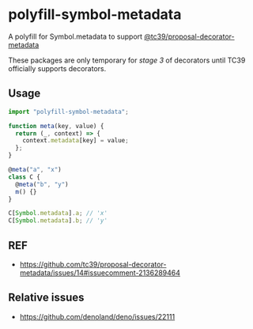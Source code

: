 # polyfill-symbol-metadata

A polyfill for Symbol.metadata to support [@tc39/proposal-decorator-metadata](https://github.com/tc39/proposal-decorator-metadata)

These packages are only temporary for _stage 3_ of decorators until TC39 officially supports decorators.

## Usage

```typescript
import "polyfill-symbol-metadata";

function meta(key, value) {
  return (_, context) => {
    context.metadata[key] = value;
  };
}

@meta("a", "x")
class C {
  @meta("b", "y")
  m() {}
}

C[Symbol.metadata].a; // 'x'
C[Symbol.metadata].b; // 'y'
```

## REF

- <https://github.com/tc39/proposal-decorator-metadata/issues/14#issuecomment-2136289464>

## Relative issues

- <https://github.com/denoland/deno/issues/22111>
